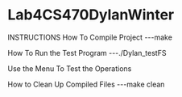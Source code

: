# Lab4CS470DylanWinter


INSTRUCTIONS
How To Compile Project
---make

How To Run the Test Program
---./Dylan_testFS

Use the Menu To Test the Operations

How to Clean Up Compiled Files
---make clean

